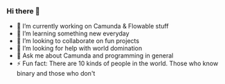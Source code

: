 ### Hi there 👋

 - 🔭 I’m currently working on Camunda & Flowable stuff
 - 🌱 I’m learning something new everyday
 - 👯 I’m looking to collaborate on fun projects
 - 🤔 I’m looking for help with world domination
 - 💬 Ask me about Camunda and programming in general
 - ⚡ Fun fact: There are 10 kinds of people in the world. Those who know binary and those who don't
